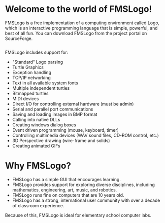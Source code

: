 # Welcome to the world of FMSLogo!

FMSLogo is a free implementation of a computing environment called Logo, which is an interactive programming language that is simple, powerful, and best of all fun.
You can download FMSLogo from the project portal on SourceForge.

![]()

FMSLogo includes support for:

* "Standard" Logo parsing
* Turtle Graphics
* Exception handling
* TCP/IP networking
* Text in all available system fonts
* Multiple independent turtles
* Bitmapped turtles
* MIDI devices
* Direct I/O for controlling external hardware (must be admin)
* Serial and parallel port communications
* Saving and loading images in BMP format
* Calling into native DLLs
* Creating windows dialog boxes
* Event driven programming (mouse, keyboard, timer)
* Controlling multimedia devices (WAV sound files, CD-ROM control, etc.)</li>
* 3D Perspective drawing (wire-frame and solids)
* Creating animated GIFs

# Why FMSLogo?

* FMSLogo has a simple GUI that encourages learning.
* FMSLogo provides support for exploring diverse disciplines, including mathematics, engineering, art, music, and robotics.
* FMSLogo runs fine on computers that are 10 years old.
* FMSLogo has a strong, international user community with over a decade of classroom experience.

Because of this, FMSLogo is ideal for elementary school computer labs.

<!--

-->

